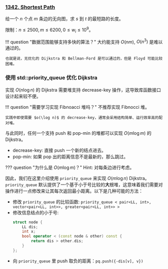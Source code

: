 
### [1342. Shortest Path](https://acm.sjtu.edu.cn/OnlineJudge/problem/1342)

给一个 $n$ 个点 $m$ 条边的无向图，求 $s$ 到 $t$ 的最短路的长度。

限制：$n \leq 2500, m \leq 6200, 0 \leq w_i \leq 10 ^ 9$。

!!! question "数据范围能够支持多快的算法？"
    大约能支持 $O(nm)$, $O(n ^ 3)$ 是难以通过的。
    
    也就是说，无优化的 Dijkstra 和 Bellman-Ford 是可以通过的，但是 Floyd 可能比较困难。

### 使用 std::priority_queue 优化 Dijkstra

实现 $O(n \log n)$ 的 Dijkstra 需要堆支持 decrease-key 操作，这导致库函数接口设计起来较不便。

!!! question "需要学习实现 Fibnoacci 堆吗？"
    不推荐实现 Fibnocci 堆。
    
    实践中即使需要 $o(\log n)$ 的 decrease-key，通常会采用结构简单、运行效率高的配对堆。

与此同时，任何一个支持 push 和 pop-min 的堆都可以实现 $O(m \log m)$ 的 Dijkstra。

* decrease-key: 直接 push 一个新的结点进去。
* pop-min: 如果 pop 出的距离信息不是最新的，那么跳过。

??? question "为什么是 $O(m \log m)$？"
    Hint: 对每条边进行考虑。


因此，我们在这里介绍使用 `priority_queue` 来实现 $O(m \log n)$ Dijkstra。`priority_queue` 默认提供了一个基于小于号比较的**大**根堆，这意味着我们需要对操作进行一点修改来让其每次返回最小距离。以下是几种可能的方法：

* 修改 `priority_queue` 的比较函数: `priority_queue < pair<LL, int>, vector<pair<LL, int>>, greater<pair<LL, int>> >`
* 修改信息结点的小于号:
    ```cpp
    struct node {
        LL dis;
        int x;
        bool operator < (const node & other) const {
            return dis > other.dis;
        }
    };
    ```
* 向 `priority_queue` 里 push 取负的距离：`pq.push({-dis[v], v})`
